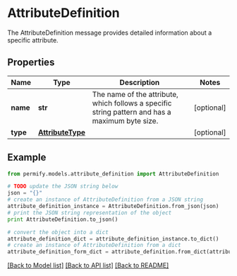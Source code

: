 # AttributeDefinition

The AttributeDefinition message provides detailed information about a specific attribute.

## Properties

Name | Type | Description | Notes
------------ | ------------- | ------------- | -------------
**name** | **str** | The name of the attribute, which follows a specific string pattern and has a maximum byte size. | [optional] 
**type** | [**AttributeType**](AttributeType.md) |  | [optional] 

## Example

```python
from permify.models.attribute_definition import AttributeDefinition

# TODO update the JSON string below
json = "{}"
# create an instance of AttributeDefinition from a JSON string
attribute_definition_instance = AttributeDefinition.from_json(json)
# print the JSON string representation of the object
print AttributeDefinition.to_json()

# convert the object into a dict
attribute_definition_dict = attribute_definition_instance.to_dict()
# create an instance of AttributeDefinition from a dict
attribute_definition_form_dict = attribute_definition.from_dict(attribute_definition_dict)
```
[[Back to Model list]](../README.md#documentation-for-models) [[Back to API list]](../README.md#documentation-for-api-endpoints) [[Back to README]](../README.md)


